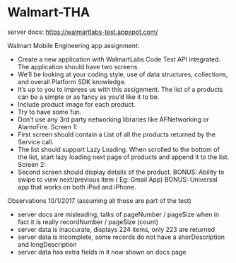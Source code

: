 # Walmart-THA

server docs: https://walmartlabs-test.appspot.com/

Walmart Mobile Engineering app assignment:
- Create a new application with WalmartLabs Code Test API integrated. The application should have two screens.
- We’ll be looking at your coding style, use of data structures, collections, and overall Platform SDK knowledge.
- It’s up to you to impress us with this assignment. The list of a products can be a simple or as fancy as you’d like it to be.
- Include product image for each product.
- Try to have some fun.
- Don’t use any 3rd party networking libraries like AFNetworking or AlamoFire.
Screen 1:
- First screen should contain a List of all the products returned by the Service call.
- The list should support Lazy Loading. When scrolled to the bottom of the list, start lazy loading next page of products and append it to the list.
Screen 2:
- Second screen should display details of the product.
BONUS: Ability to swipe to view next/previous item ( Eg: Gmail App)
BONUS: Universal app that works on both iPad and iPhone.


Observations 10/1/2017 (assuming all these are part of the test)
- server docs are misleading, talks of pageNumber / pageSize when in fact it is really recordNumber / pageSize (count)
- server data is inaccurate, displays 224 items, only 223 are returned
- server data is incomplete, some records do not have a shorDescription and longDescription
- server data has extra fields in it now shown on docs page

